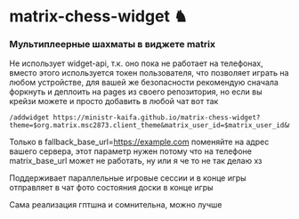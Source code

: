 # matrix-chess-widget ♞
### Мультиплеерные шахматы в виджете matrix
Не использует widget-api, т.к. оно пока не работает на телефонах, вместо этого используется токен пользователя, что позволяет играть на любом устройстве, для вашей же безопасности рекомендую сначала форкнуть и деплоить на pages из своего репозитория, но если вы крейзи можете и просто добавить в любой чат вот так
```
/addwidget https://ministr-kaifa.github.io/matrix-chess-widget?theme=$org.matrix.msc2873.client_theme&matrix_user_id=$matrix_user_id&matrix_display_name=$matrix_display_name&matrix_avatar_url=$matrix_avatar_url&matrix_room_id=$matrix_room_id&matrix_client_id=$org.matrix.msc2873.client_id&matrix_client_language=$org.matrix.msc2873.client_language&matrix_base_url=$org.matrix.msc4039.matrix_base_url&fallback_base_url=https://example.com
```

Только в fallback_base_url=https://example.com поменяйте на адрес вашего сервера, этот параметр нужен потому что на телефоне matrix_base_url может не работать, ну или я че то не так делаю хз

Поддерживает параллельные игровые сессии и в конце игры отправляет в чат фото состояния доски в конце игры

Сама реализация гптшна и сомнительна, можно лучше
